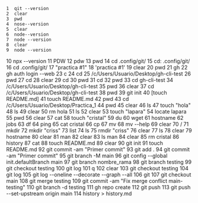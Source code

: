     1  qit --version 
    2  clear
    3  pwd
    4  nose--version
    5  clear
    6  node--version
    7  node --version
    8  clear
    9  node --version
   10  npx --version
   11  PDW
   12  pdw
   13   pwd
   14  cd .config/git/
   15  cd: .config/git/
   16   cd .config/git/
   17  "practica #1"
   18  'practica #1'
   19  clear
   20  pwd
   21  gh
   22  gh auth login --web
   23  c
   24  cd
   25  /c/Users/Usuario/Desktop/gh-cli-test
   26  pwd
   27  cd
   28  clear
   29  cd
   30  pwd
   31  cd
   32  pwd
   33  cd gh-cli-test
   34  /c/Users/Usuario/Desktop/gh-cli-test
   35  pwd
   36  clear
   37  cd /c/Users/Usuario/Desktop/gh-cli-test
   38  pwd
   39  git init
   40  [touch README.md]
   41  touch README.md
   42  pwd
   43  cd /c/Users/Usuario/Desktop/Practica_1
   44  pwd
   45  clear
   46  ls
   47  touch "hola"
   48  ls
   49  clear
   50  rm hola
   51  ls
   52  clear
   53  touch "lapara"
   54  locate lapara
   55  pwd
   56  clear
   57  cat
   58  touch "cristal"
   59  du
   60  wget
   61  hostname
   62  jobs
   63  df
   64  ping
   65  cat cristal
   66  cp
   67  mv
   68  mv --help
   69  clear
   70  /
   71  mkdir
   72  mkdir "criss"
   73  list
   74  ls
   75  rmdir "criss"
   76  clear
   77  ls
   78  clear
   79  hostname
   80  clear
   81  man
   82  clear
   83  ls man
   84  clear
   85  rm cristal
   86  history
   87  cat
   88  touch README.md
   89  clear
   90  git init
   91  touch README.md
   92  git commit -am "Primer commit"
   93  git add .
   94  git commit -am "Primer commit"
   95  git branch -M main
   96  git config --global init.defaultBranch main
   97  git branch nombre_rama
   98  git branch testing
   99  git checkout testing
  100  git log
  101  q
  102  clear
  103  git checkout testing
  104  git log
  105  git log --oneline --decorate --graph --all
  106  git
  107  git checkout main
  108  git merge testing
  109  git commit -am "Fix merge conflict main-testing"
  110  git branch -d testing
  111  gh repo create
  112  git push
  113  git push --set-upstream origin main
  114  history > history.md
